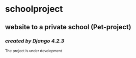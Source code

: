 # schoolproject
## website to a private school (Pet-project)
### _created by Django 4.2.3_
<sub>The project is under development</sub>
